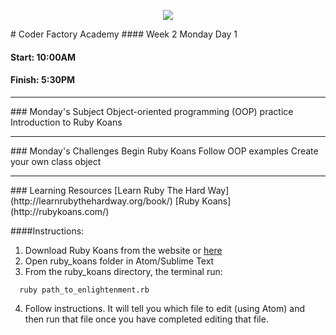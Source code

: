 <p align="center"><img src="https://github.com/coder-factory-academy/cf-guidline-css/blob/master/CFA.png"></p>
# Coder Factory Academy
#### Week 2 Monday Day 1

#### Start: 10:00AM
#### Finish: 5:30PM
<hr>
### Monday's Subject
Object-oriented programming (OOP) practice
Introduction to Ruby Koans


<hr>
### Monday's Challenges
Begin Ruby Koans
Follow OOP examples
Create your own class object

<hr>
### Learning Resources
[Learn Ruby The Hard Way](http://learnrubythehardway.org/book/)
[Ruby Koans](http://rubykoans.com/)

####Instructions:
1. Download Ruby Koans from the website or [here](rubykoans.zip)
2. Open ruby_koans folder in Atom/Sublime Text
3. From the ruby_koans directory, the terminal run:
```
  ruby path_to_enlightenment.rb
```
4. Follow instructions. It will tell you which file to edit (using Atom) and then run that file once you have completed editing that file.
